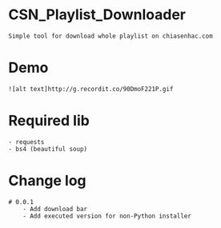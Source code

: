 # CSN_Playlist_Downloader
    Simple tool for download whole playlist on chiasenhac.com

# Demo
    ![alt text]http://g.recordit.co/90DmoF221P.gif
    
# Required lib
    - requests
    - bs4 (beautiful soup)
   
# Change log
    # 0.0.1
        - Add download bar
        - Add executed version for non-Python installer
